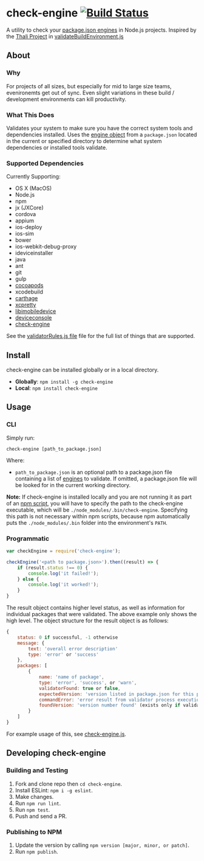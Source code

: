 # check-engine  [![Build Status](https://travis-ci.org/mohlsen/check-engine.svg?branch=master)](https://travis-ci.org/mohlsen/check-engine)
A utility to check your [package.json engines](https://docs.npmjs.com/files/package.json#engines) in Node.js projects. Inspired by the [Thali Project][thali] in [validateBuildEnvironment.js][thalicode]

## About

### Why
For projects of all sizes, but especially for mid to large size teams, evenironemts get out of sync.  Even slight variations in these build / development environments can kill productivity.  

### What This Does
Validates your system to make sure you have the correct system tools and dependencies installed.  Uses the [engine  object][engines] from a `package.json` located in the current or specified directory to determine what system dependencies
or installed tools validate.

### Supported Dependencies
Currently Supporting:
- OS X (MacOS)
- Node.js
- npm
- jx (JXCore)
- cordova
- appium
- ios-deploy
- ios-sim
- bower
- ios-webkit-debug-proxy
- ideviceinstaller
- java
- ant
- git
- gulp
- [cocoapods](https://cocoapods.org/)
- xcodebuild
- [carthage](https://github.com/Carthage/Carthage)
- [xcpretty](https://github.com/supermarin/xcpretty)
- [libimobiledevice](http://www.libimobiledevice.org/)
- [deviceconsole](https://github.com/rpetrich/deviceconsole)
- [check-engine](https://github.com/mohlsen/check-engine)

See the [validatorRules.js file][validator] file for the full list of things that are supported.

## Install
check-engine can be installed globally or in a local directory.

- **Globally**: `npm install -g check-engine`
- **Local**: `npm install check-engine`

## Usage

### CLI

Simply run:

`check-engine [path_to_package.json]`

Where:

- `path_to_package.json` is an optional path to a package.json
  file containing a list of [engines](https://docs.npmjs.com/files/package.json#engines)
  to validate.  If omitted, a package.json file will be looked
  for in the current working directory.

**Note:** If check-engine is installed locally and you are not running it
as part of an [npm script](https://docs.npmjs.com/misc/scripts), you will
have to specify the path to the check-engine executable, which will be
`./node_modules/.bin/check-engine`.  Specifying this path is not necessary
within npm scripts, because npm automatically puts the `./node_modules/.bin`
folder into the environment's `PATH`.


### Programmatic
```javascript
var checkEngine = require('check-engine');

checkEngine('<path to package.json>').then((result) => {
    if (result.status !== 0) {
        console.log('it failed!');
    } else {
        console.log('it worked!');
    }
}

```

The result object contains higher level status, as well as information for individual packages that were validated.  The above example only shows the high level. The object structure for the result object is as follows:

```javascript
{
    status: 0 if successful, -1 otherwise
    message: {
        text: 'overall error description'
        type: 'error' or 'success'
    },
    packages: [
        {
            name: 'name of package',
            type: 'error', 'success', or 'warn',
            validatorFound: true or false,
            expectedVersion: 'version listed in package.json for this package' (exists only if validatorFound is true),
            commandError: 'error result from validator process execution' (exists only if error occurred),
            foundVersion: 'version number found' (exists only if validatorFound is true and there was no commandError error)
        }
    ]
}
```
For example usage of this, see [check-engine.js][check-engine-packages].

## Developing check-engine

### Building and Testing
1. Fork and clone repo then `cd check-engine`.
2. Install ESLint: `npm i -g eslint`.
3. Make changes.
4. Run `npm run lint`.
5. Run `npm test`.
6. Push and send a PR.

### Publishing to NPM
1. Update the version by calling `npm version [major, minor, or patch]`.
2. Run `npm publish`.

[thali]: http://thaliproject.org/
[thalicode]: https://github.com/thaliproject/Thali_CordovaPlugin/blob/vNext_yarong_1028/thali/install/validateBuildEnvironment.js
[engines]: https://docs.npmjs.com/files/package.json#engines
[validator]: lib/validatorRules.js
[check-engine-packages]: https://github.com/mohlsen/check-engine/blob/master/bin/check-engine.js#L29
